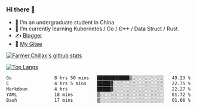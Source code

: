 ### Hi there 👋

- 🔭 I’m an undergraduate student in China.
- 🌱 I’m currently learning Kubernetes / Go / ~~C++~~ / Data Struct / Rust.
- ✍️ [Blogger](https://blog.farmer233.top)
- 🤔 [My Gitee](https://gitee.com/Farmer-chong)


[![Farmer.Chillax's github stats](https://github-readme-stats.vercel.app/api?username=FarmerChillax)](https://github.com/anuraghazra/github-readme-stats)

[![Top Langs](https://github-readme-stats.vercel.app/api/top-langs/?username=FarmerChillax&layout=compact&hide=html,css,javascript)](https://github.com/anuraghazra/github-readme-stats)


<a href="https://wakatime.com/@Farmer"> </a>
          <!--START_SECTION:waka-->

```txt
Go                8 hrs 50 mins   ████████████▒░░░░░░░░░░░░   49.23 %
C                 4 hrs 5 mins    █████▓░░░░░░░░░░░░░░░░░░░   22.75 %
Markdown          4 hrs           █████▓░░░░░░░░░░░░░░░░░░░   22.27 %
YAML              18 mins         ▒░░░░░░░░░░░░░░░░░░░░░░░░   01.72 %
Bash              17 mins         ▒░░░░░░░░░░░░░░░░░░░░░░░░   01.66 %
```

<!--END_SECTION:waka-->



<!--
**Farmer-chong/Farmer-chong** is a ✨ _special_ ✨ repository because its `README.md` (this file) appears on your GitHub profile.

Here are some ideas to get you started:

- 🔭 I’m currently working on ...
- 🌱 I’m currently learning ...
- 👯 I’m looking to collaborate on ...
- 🤔 I’m looking for help with ...
- 💬 Ask me about ...
- 📫 How to reach me: ...
- 😄 Pronouns: ...
- ⚡ Fun fact: ...
-->
